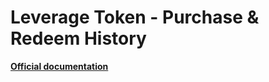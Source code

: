 # Leverage Token - Purchase & Redeem History
<b>[Official documentation](https://bybit-exchange.github.io/docs/spot/etp/order-history)</b>